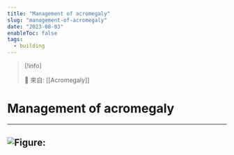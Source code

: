 ```yaml
---
title: "Management of acromegaly"
slug: "management-of-acromegaly"
date: "2023-08-03"
enableToc: false
tags:
  - building
---
```


> [!info]
>
> 🌱 來自: [[Acromegaly]]

# Management of acromegaly

---
![Figure: ](https://i.imgur.com/K5qi20J.png)
---


